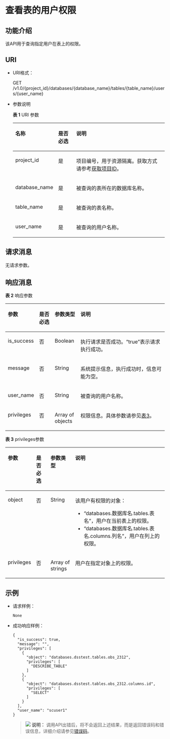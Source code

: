 # 查看表的用户权限<a name="dli_02_0042"></a>

## 功能介绍<a name="sb033e8c568d74ab6ae83ace3345cd717"></a>

该API用于查询指定用户在表上的权限。

## URI<a name="sfddc1ad5fae5464b8858e1fdc26454ed"></a>

-   URI格式：

    GET /v1.0/\{project\_id\}/databases/\{database\_name\}/tables/\{table\_name\}/users/\{user\_name\}

-   参数说明

    **表 1**  URI 参数

    <a name="zh-cn_topic_0069077919_table34765725"></a>
    <table><thead align="left"><tr id="zh-cn_topic_0069077919_row39130336"><th class="cellrowborder" valign="top" width="17.40594059405941%" id="mcps1.2.4.1.1"><p id="ac59ab0cdcb0e4a57b18b52068962db96"><a name="ac59ab0cdcb0e4a57b18b52068962db96"></a><a name="ac59ab0cdcb0e4a57b18b52068962db96"></a>名称</p>
    </th>
    <th class="cellrowborder" valign="top" width="12.930693069306932%" id="mcps1.2.4.1.2"><p id="ae81b7ec518d744da9b44bc7c3571640f"><a name="ae81b7ec518d744da9b44bc7c3571640f"></a><a name="ae81b7ec518d744da9b44bc7c3571640f"></a>是否必选</p>
    </th>
    <th class="cellrowborder" valign="top" width="69.66336633663366%" id="mcps1.2.4.1.3"><p id="a5784ef9e565642a9be543098656db615"><a name="a5784ef9e565642a9be543098656db615"></a><a name="a5784ef9e565642a9be543098656db615"></a>说明</p>
    </th>
    </tr>
    </thead>
    <tbody><tr id="row1950555119425"><td class="cellrowborder" valign="top" width="17.40594059405941%" headers="mcps1.2.4.1.1 "><p id="zh-cn_topic_0069077803_p43412436"><a name="zh-cn_topic_0069077803_p43412436"></a><a name="zh-cn_topic_0069077803_p43412436"></a>project_id</p>
    </td>
    <td class="cellrowborder" valign="top" width="12.930693069306932%" headers="mcps1.2.4.1.2 "><p id="zh-cn_topic_0069077803_p26746391"><a name="zh-cn_topic_0069077803_p26746391"></a><a name="zh-cn_topic_0069077803_p26746391"></a>是</p>
    </td>
    <td class="cellrowborder" valign="top" width="69.66336633663366%" headers="mcps1.2.4.1.3 "><p id="p1310472724012"><a name="p1310472724012"></a><a name="p1310472724012"></a>项目编号，用于资源隔离。获取方式请参考<a href="获取项目ID.md">获取项目ID</a>。</p>
    </td>
    </tr>
    <tr id="zh-cn_topic_0069077919_row17475349"><td class="cellrowborder" valign="top" width="17.40594059405941%" headers="mcps1.2.4.1.1 "><p id="zh-cn_topic_0069077919_p6217170"><a name="zh-cn_topic_0069077919_p6217170"></a><a name="zh-cn_topic_0069077919_p6217170"></a>database_name</p>
    </td>
    <td class="cellrowborder" valign="top" width="12.930693069306932%" headers="mcps1.2.4.1.2 "><p id="zh-cn_topic_0069077919_p33828780"><a name="zh-cn_topic_0069077919_p33828780"></a><a name="zh-cn_topic_0069077919_p33828780"></a>是</p>
    </td>
    <td class="cellrowborder" valign="top" width="69.66336633663366%" headers="mcps1.2.4.1.3 "><p id="p19743184584713"><a name="p19743184584713"></a><a name="p19743184584713"></a>被查询的表所在的数据库名称。</p>
    </td>
    </tr>
    <tr id="zh-cn_topic_0069077919_row32227806"><td class="cellrowborder" valign="top" width="17.40594059405941%" headers="mcps1.2.4.1.1 "><p id="zh-cn_topic_0069077919_p60315518"><a name="zh-cn_topic_0069077919_p60315518"></a><a name="zh-cn_topic_0069077919_p60315518"></a>table_name</p>
    </td>
    <td class="cellrowborder" valign="top" width="12.930693069306932%" headers="mcps1.2.4.1.2 "><p id="zh-cn_topic_0069077919_p53718807"><a name="zh-cn_topic_0069077919_p53718807"></a><a name="zh-cn_topic_0069077919_p53718807"></a>是</p>
    </td>
    <td class="cellrowborder" valign="top" width="69.66336633663366%" headers="mcps1.2.4.1.3 "><p id="p7744745194713"><a name="p7744745194713"></a><a name="p7744745194713"></a>被查询的表名称。</p>
    </td>
    </tr>
    <tr id="zh-cn_topic_0069077919_row36542672"><td class="cellrowborder" valign="top" width="17.40594059405941%" headers="mcps1.2.4.1.1 "><p id="zh-cn_topic_0069077919_p7166428"><a name="zh-cn_topic_0069077919_p7166428"></a><a name="zh-cn_topic_0069077919_p7166428"></a>user_name</p>
    </td>
    <td class="cellrowborder" valign="top" width="12.930693069306932%" headers="mcps1.2.4.1.2 "><p id="zh-cn_topic_0069077919_p43609821"><a name="zh-cn_topic_0069077919_p43609821"></a><a name="zh-cn_topic_0069077919_p43609821"></a>是</p>
    </td>
    <td class="cellrowborder" valign="top" width="69.66336633663366%" headers="mcps1.2.4.1.3 "><p id="zh-cn_topic_0069077919_p42734651"><a name="zh-cn_topic_0069077919_p42734651"></a><a name="zh-cn_topic_0069077919_p42734651"></a>被查询的用户名称。</p>
    </td>
    </tr>
    </tbody>
    </table>


## 请求消息<a name="s9b33a824e2374262a4376129acdd439c"></a>

无请求参数。

## 响应消息<a name="s37673dbfdc2d46728d3b0f8efd5e3e53"></a>

**表 2**  响应参数

<a name="zh-cn_topic_0069077919_table60959155"></a>
<table><thead align="left"><tr id="zh-cn_topic_0069077919_row15600465"><th class="cellrowborder" valign="top" width="12.458754124587541%" id="mcps1.2.5.1.1"><p id="a95d5ca608a7f4dec829a64a04e273078"><a name="a95d5ca608a7f4dec829a64a04e273078"></a><a name="a95d5ca608a7f4dec829a64a04e273078"></a>参数</p>
</th>
<th class="cellrowborder" valign="top" width="10.47895210478952%" id="mcps1.2.5.1.2"><p id="p1063174724312"><a name="p1063174724312"></a><a name="p1063174724312"></a>是否必选</p>
</th>
<th class="cellrowborder" valign="top" width="16.2983701629837%" id="mcps1.2.5.1.3"><p id="abd3fe00c893d4791aa91baf1faa6e203"><a name="abd3fe00c893d4791aa91baf1faa6e203"></a><a name="abd3fe00c893d4791aa91baf1faa6e203"></a>参数类型</p>
</th>
<th class="cellrowborder" valign="top" width="60.763923607639235%" id="mcps1.2.5.1.4"><p id="aac78212a09db41539d89add041c3850d"><a name="aac78212a09db41539d89add041c3850d"></a><a name="aac78212a09db41539d89add041c3850d"></a>说明</p>
</th>
</tr>
</thead>
<tbody><tr id="zh-cn_topic_0069077919_row50364107"><td class="cellrowborder" valign="top" width="12.458754124587541%" headers="mcps1.2.5.1.1 "><p id="zh-cn_topic_0069077919_p52960852"><a name="zh-cn_topic_0069077919_p52960852"></a><a name="zh-cn_topic_0069077919_p52960852"></a>is_success</p>
</td>
<td class="cellrowborder" valign="top" width="10.47895210478952%" headers="mcps1.2.5.1.2 "><p id="p1263194784319"><a name="p1263194784319"></a><a name="p1263194784319"></a>否</p>
</td>
<td class="cellrowborder" valign="top" width="16.2983701629837%" headers="mcps1.2.5.1.3 "><p id="zh-cn_topic_0069077919_p53564132"><a name="zh-cn_topic_0069077919_p53564132"></a><a name="zh-cn_topic_0069077919_p53564132"></a>Boolean</p>
</td>
<td class="cellrowborder" valign="top" width="60.763923607639235%" headers="mcps1.2.5.1.4 "><p id="p1662113446158"><a name="p1662113446158"></a><a name="p1662113446158"></a>执行请求是否成功。<span class="parmvalue" id="parmvalue2413933416116"><a name="parmvalue2413933416116"></a><a name="parmvalue2413933416116"></a>“true”</span>表示请求执行成功。</p>
</td>
</tr>
<tr id="zh-cn_topic_0069077919_row58002450"><td class="cellrowborder" valign="top" width="12.458754124587541%" headers="mcps1.2.5.1.1 "><p id="zh-cn_topic_0069077919_p578006"><a name="zh-cn_topic_0069077919_p578006"></a><a name="zh-cn_topic_0069077919_p578006"></a>message</p>
</td>
<td class="cellrowborder" valign="top" width="10.47895210478952%" headers="mcps1.2.5.1.2 "><p id="p16631247144312"><a name="p16631247144312"></a><a name="p16631247144312"></a>否</p>
</td>
<td class="cellrowborder" valign="top" width="16.2983701629837%" headers="mcps1.2.5.1.3 "><p id="zh-cn_topic_0069077919_p34206633"><a name="zh-cn_topic_0069077919_p34206633"></a><a name="zh-cn_topic_0069077919_p34206633"></a>String</p>
</td>
<td class="cellrowborder" valign="top" width="60.763923607639235%" headers="mcps1.2.5.1.4 "><p id="p862114491513"><a name="p862114491513"></a><a name="p862114491513"></a>系统提示信息，执行成功时，信息可能为空。</p>
</td>
</tr>
<tr id="zh-cn_topic_0069077919_row39247039"><td class="cellrowborder" valign="top" width="12.458754124587541%" headers="mcps1.2.5.1.1 "><p id="zh-cn_topic_0069077919_p24893609"><a name="zh-cn_topic_0069077919_p24893609"></a><a name="zh-cn_topic_0069077919_p24893609"></a>user_name</p>
</td>
<td class="cellrowborder" valign="top" width="10.47895210478952%" headers="mcps1.2.5.1.2 "><p id="p1463114717439"><a name="p1463114717439"></a><a name="p1463114717439"></a>否</p>
</td>
<td class="cellrowborder" valign="top" width="16.2983701629837%" headers="mcps1.2.5.1.3 "><p id="zh-cn_topic_0069077919_p51105010"><a name="zh-cn_topic_0069077919_p51105010"></a><a name="zh-cn_topic_0069077919_p51105010"></a>String</p>
</td>
<td class="cellrowborder" valign="top" width="60.763923607639235%" headers="mcps1.2.5.1.4 "><p id="zh-cn_topic_0069077919_p45865121"><a name="zh-cn_topic_0069077919_p45865121"></a><a name="zh-cn_topic_0069077919_p45865121"></a>被查询的用户名称。</p>
</td>
</tr>
<tr id="row147389479105"><td class="cellrowborder" valign="top" width="12.458754124587541%" headers="mcps1.2.5.1.1 "><p id="p107381247161012"><a name="p107381247161012"></a><a name="p107381247161012"></a>privileges</p>
</td>
<td class="cellrowborder" valign="top" width="10.47895210478952%" headers="mcps1.2.5.1.2 "><p id="p363234754317"><a name="p363234754317"></a><a name="p363234754317"></a>否</p>
</td>
<td class="cellrowborder" valign="top" width="16.2983701629837%" headers="mcps1.2.5.1.3 "><p id="p1738114718102"><a name="p1738114718102"></a><a name="p1738114718102"></a>Array of objects</p>
</td>
<td class="cellrowborder" valign="top" width="60.763923607639235%" headers="mcps1.2.5.1.4 "><p id="p1773984719105"><a name="p1773984719105"></a><a name="p1773984719105"></a>权限信息。具体参数请参见<a href="#table912853564418">表3</a>。</p>
</td>
</tr>
</tbody>
</table>

**表 3**  privileges参数

<a name="table912853564418"></a>
<table><thead align="left"><tr id="row1912973512444"><th class="cellrowborder" valign="top" width="10.35896410358964%" id="mcps1.2.5.1.1"><p id="p13129193516443"><a name="p13129193516443"></a><a name="p13129193516443"></a>参数</p>
</th>
<th class="cellrowborder" valign="top" width="9.54904509549045%" id="mcps1.2.5.1.2"><p id="p1912963544410"><a name="p1912963544410"></a><a name="p1912963544410"></a>是否必选</p>
</th>
<th class="cellrowborder" valign="top" width="15.948405159484052%" id="mcps1.2.5.1.3"><p id="p13129163510447"><a name="p13129163510447"></a><a name="p13129163510447"></a>参数类型</p>
</th>
<th class="cellrowborder" valign="top" width="64.14358564143585%" id="mcps1.2.5.1.4"><p id="p212983514413"><a name="p212983514413"></a><a name="p212983514413"></a>说明</p>
</th>
</tr>
</thead>
<tbody><tr id="row113183513448"><td class="cellrowborder" valign="top" width="10.35896410358964%" headers="mcps1.2.5.1.1 "><p id="p11131123511446"><a name="p11131123511446"></a><a name="p11131123511446"></a>object</p>
</td>
<td class="cellrowborder" valign="top" width="9.54904509549045%" headers="mcps1.2.5.1.2 "><p id="p5131163512448"><a name="p5131163512448"></a><a name="p5131163512448"></a>否</p>
</td>
<td class="cellrowborder" valign="top" width="15.948405159484052%" headers="mcps1.2.5.1.3 "><p id="p11131193514445"><a name="p11131193514445"></a><a name="p11131193514445"></a>String</p>
</td>
<td class="cellrowborder" valign="top" width="64.14358564143585%" headers="mcps1.2.5.1.4 "><p id="p10131183524420"><a name="p10131183524420"></a><a name="p10131183524420"></a>该用户有权限的对象：</p>
<a name="ul1413123504418"></a><a name="ul1413123504418"></a><ul id="ul1413123504418"><li>“databases.数据库名.tables.表名”，用户在当前表上的权限。</li><li>“databases.数据库名.tables.表名.columns.列名”，用户在列上的权限。</li></ul>
</td>
</tr>
<tr id="row1813119357442"><td class="cellrowborder" valign="top" width="10.35896410358964%" headers="mcps1.2.5.1.1 "><p id="p1813143534411"><a name="p1813143534411"></a><a name="p1813143534411"></a>privileges</p>
</td>
<td class="cellrowborder" valign="top" width="9.54904509549045%" headers="mcps1.2.5.1.2 "><p id="p2131183517445"><a name="p2131183517445"></a><a name="p2131183517445"></a>否</p>
</td>
<td class="cellrowborder" valign="top" width="15.948405159484052%" headers="mcps1.2.5.1.3 "><p id="p1613293514440"><a name="p1613293514440"></a><a name="p1613293514440"></a>Array of strings</p>
</td>
<td class="cellrowborder" valign="top" width="64.14358564143585%" headers="mcps1.2.5.1.4 "><p id="p1813253524411"><a name="p1813253524411"></a><a name="p1813253524411"></a>用户在指定对象上的权限。</p>
</td>
</tr>
</tbody>
</table>

## 示例<a name="section41210814153951"></a>

-   请求样例：

    ```
    None
    ```

-   成功响应样例：

    ```
    {
      "is_success": true,
      "message": "",
      "privileges": [
        {
          "object": "databases.dsstest.tables.obs_2312",
          "privileges": [
            "DESCRIBE_TABLE"
          ]
        },
        {
          "object": "databases.dsstest.tables.obs_2312.columns.id",
          "privileges": [
            "SELECT"
          ]
        }
      ],
      "user_name": "scuser1"
    }
    ```

    >![](public_sys-resources/icon-note.gif) **说明：** 
    >调用API出错后，将不会返回上述结果，而是返回错误码和错误信息，详细介绍请参见[错误码](错误码.md)。


